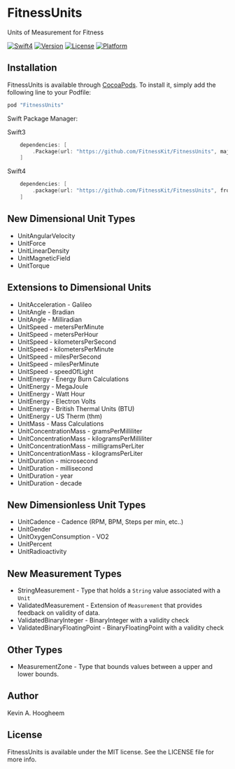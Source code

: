 # FitnessUnits
Units of Measurement for Fitness

[![Swift4](https://img.shields.io/badge/swift4-compatible-4BC51D.svg?style=flat)](https://developer.apple.com/swift)
[![Version](https://img.shields.io/cocoapods/v/FitnessUnits.svg?style=flat)](http://cocoapods.org/pods/FitnessUnits)
[![License](https://img.shields.io/cocoapods/l/FitnessUnits.svg?style=flat)](http://cocoapods.org/pods/FitnessUnits)
[![Platform](https://img.shields.io/cocoapods/p/FitnessUnits.svg?style=flat)](http://cocoapods.org/pods/FitnessUnits)

## Installation

FitnessUnits is available through [CocoaPods](http://cocoapods.org). To install
it, simply add the following line to your Podfile:

```ruby
pod "FitnessUnits"
```

Swift Package Manager:

Swift3
```swift
    dependencies: [
        .Package(url: "https://github.com/FitnessKit/FitnessUnits", majorVersion: 1)
    ]
```

Swift4
```swift
    dependencies: [
        .package(url: "https://github.com/FitnessKit/FitnessUnits", from: "2.0.0"),
    ]
```


## New Dimensional Unit Types ##

* UnitAngularVelocity
* UnitForce
* UnitLinearDensity
* UnitMagneticField
* UnitTorque

## Extensions to Dimensional Units ##

* UnitAcceleration - Galileo
* UnitAngle - Bradian
* UnitAngle - Milliradian
* UnitSpeed - metersPerMinute
* UnitSpeed - metersPerHour
* UnitSpeed - kilometersPerSecond
* UnitSpeed - kilometersPerMinute
* UnitSpeed - milesPerSecond
* UnitSpeed - milesPerMinute
* UnitSpeed - speedOfLight
* UnitEnergy - Energy Burn Calculations
* UnitEnergy - MegaJoule
* UnitEnergy - Watt Hour
* UnitEnergy - Electron Volts
* UnitEnergy - British Thermal Units (BTU)
* UnitEnergy - US Therm (thm)
* UnitMass - Mass Calculations
* UnitConcentrationMass - gramsPerMilliliter
* UnitConcentrationMass - kilogramsPerMilliliter
* UnitConcentrationMass - milligramsPerLiter
* UnitConcentrationMass - kilogramsPerLiter
* UnitDuration - microsecond
* UnitDuration - millisecond
* UnitDuration - year
* UnitDuration - decade


## New Dimensionless Unit Types ##

* UnitCadence - Cadence (RPM, BPM, Steps per min, etc..)
* UnitGender
* UnitOxygenConsumption - VO2
* UnitPercent
* UnitRadioactivity

## New Measurement Types ##

* StringMeasurement - Type that holds a `String` value associated with a `Unit`
* ValidatedMeasurement - Extension of `Measurement` that provides feedback on validity of data.
* ValidatedBinaryInteger - BinaryInteger with a validity check
* ValidatedBinaryFloatingPoint - BinaryFloatingPoint with a validity check

## Other Types ##

* MeasurementZone - Type that bounds values between a upper and lower bounds.



## Author

Kevin A. Hoogheem

## License

FitnessUnits is available under the MIT license. See the LICENSE file for more info.
